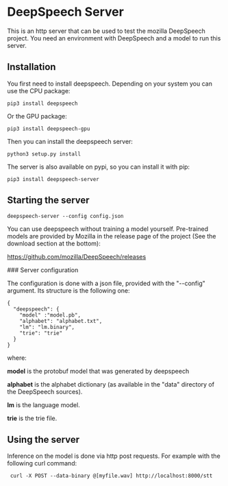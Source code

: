 # DeepSpeech Server

This is an http server that can be used to test the mozilla DeepSpeech project.
You need an environment with DeepSpeech and a model to run this server.

## Installation

You first need to install deepspeech. Depending on your system you can use the
CPU package:

    pip3 install deepspeech

Or the GPU package:

    pip3 install deepspeech-gpu

Then you can install the deepspeech server:

    python3 setup.py install   

The server is also available on pypi, so you can install it with pip:    

    pip3 install deepspeech-server


## Starting the server

    deepspeech-server --config config.json

You can use deepspeech without training a model yourself. Pre-trained
models are provided by Mozilla in the release page of the project (See the
download section at the bottom):

https://github.com/mozilla/DeepSpeech/releases

### Server configuration

The configuration is done with a json file, provided with the "--config" argument.
Its structure is the following one:

    {
      "deepspeech": {
        "model" :"model.pb",
        "alphabet": "alphabet.txt",
        "lm": "lm.binary",
        "trie": "trie"
      }
    }

where:

__model__ is the protobuf model that was generated by deepspeech

__alphabet__ is the alphabet dictionary (as available in the "data" directory of
the DeepSpeech sources).

__lm__ is the language model.

__trie__ is the trie file.

## Using the server

Inference on the model is done via http post requests. For example with the
following curl command:

     curl -X POST --data-binary @[myfile.wav] http://localhost:8000/stt
